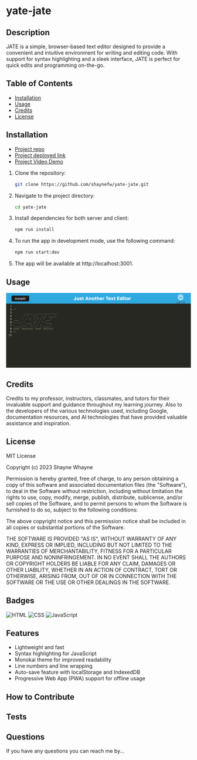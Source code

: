 # yate-jate
      
## Description

JATE is a simple, browser-based text editor designed to provide a convenient and intuitive environment for writing and editing code. With support for syntax highlighting and a sleek interface, JATE is perfect for quick edits and programming on-the-go.

## Table of Contents

- [Installation](#installation)
- [Usage](#usage)
- [Credits](#credits)
- [License](#license)

## Installation

- [Project repo](https://github.com/shaynefw/yate-jate)
- [Project deployed link](https://yate-jate.herokuapp.com/)
- [Project Video Demo]()

1. Clone the repository: 
    ```bash
    git clone https://github.com/shaynefw/yate-jate.git
    ```

2. Navigate to the project directory:
    ```bash
    cd yate-jate
    ```

3. Install dependencies for both server and client:
    ```bash
    npm run install 
    ```
4. To run the app in development mode, use the following command:
    ```bash
    npm run start:dev
    ```
5. The app will be available at http://localhost:3001.

## Usage

![screenShot](./public/assets/images/ss.png)

## Credits

Credits to my professor, instructors, classmates, and tutors for their invaluable support and guidance throughout my learning journey. Also to the developers of the various technologies used, including Google, documentation resources, and AI technologies that have provided valuable assistance and inspiration.

## License

MIT License

Copyright (c) 2023 Shayne Whayne

Permission is hereby granted, free of charge, to any person obtaining a copy
of this software and associated documentation files (the "Software"), to deal
in the Software without restriction, including without limitation the rights
to use, copy, modify, merge, publish, distribute, sublicense, and/or sell
copies of the Software, and to permit persons to whom the Software is
furnished to do so, subject to the following conditions:

The above copyright notice and this permission notice shall be included in all
copies or substantial portions of the Software.

THE SOFTWARE IS PROVIDED "AS IS", WITHOUT WARRANTY OF ANY KIND, EXPRESS OR
IMPLIED, INCLUDING BUT NOT LIMITED TO THE WARRANTIES OF MERCHANTABILITY,
FITNESS FOR A PARTICULAR PURPOSE AND NONINFRINGEMENT. IN NO EVENT SHALL THE
AUTHORS OR COPYRIGHT HOLDERS BE LIABLE FOR ANY CLAIM, DAMAGES OR OTHER
LIABILITY, WHETHER IN AN ACTION OF CONTRACT, TORT OR OTHERWISE, ARISING FROM,
OUT OF OR IN CONNECTION WITH THE SOFTWARE OR THE USE OR OTHER DEALINGS IN THE
SOFTWARE.

## Badges

![HTML](https://img.shields.io/badge/HTML-9%25-orange)
![CSS](https://img.shields.io/badge/CSS-23%25-blue)
![JavaScript](https://img.shields.io/badge/JavaScript-66%25-yellow)

## Features

- Lightweight and fast
- Syntax highlighting for JavaScript
- Monokai theme for improved readability
- Line numbers and line wrapping
- Auto-save feature with localStorage and IndexedDB
- Progressive Web App (PWA) support for offline usage

## How to Contribute

## Tests

## Questions
  
If you have any questions you can reach me by...
  
